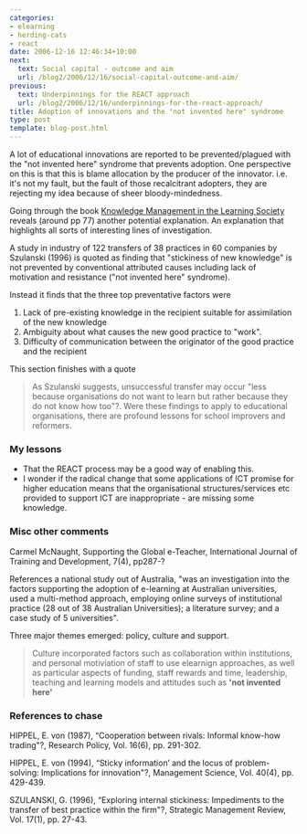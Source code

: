 ```yaml
---
categories:
- elearning
- herding-cats
- react
date: 2006-12-16 12:46:34+10:00
next:
  text: Social capital - outcome and aim
  url: /blog2/2006/12/16/social-capital-outcome-and-aim/
previous:
  text: Underpinnings for the REACT approach
  url: /blog2/2006/12/16/underpinnings-for-the-react-approach/
title: Adoption of innovations and the "not invented here" syndrome
type: post
template: blog-post.html
---
```

A lot of educational innovations are reported to be prevented/plagued with the "not invented here" syndrome that prevents adoption. One perspective on this is that this is blame allocation by the producer of the innovator. i.e. it's not my fault, but the fault of those recalcitrant adopters, they are rejecting my idea because of sheer bloody-mindedness.

Going through the book [Knowledge Management in the Learning Society](http://www.oecd.org/LongAbstract/0,2546,en_2649_34539_1900762_119699_1_1_1,00.html) reveals (around pp 77) another potential explanation. An explanation that highlights all sorts of interesting lines of investigation.

A study in industry of 122 transfers of 38 practices in 60 companies by Szulanski (1996) is quoted as finding that "stickiness of new knowledge" is not prevented by conventional attributed causes including lack of motivation and resistance ("not invented here" syndrome).

Instead it finds that the three top preventative factors were

1. Lack of pre-existing knowledge in the recipient suitable for assimilation of the new knowledge
2. Ambiguity about what causes the new good practice to "work".
3. Difficulty of communication between the originator of the good practice and the recipient

This section finishes with a quote

> As Szulanski suggests, unsuccessful transfer may occur "less because organisations do not want to learn but rather because they do not know how too"?. Were these findings to apply to educational organisations, there are profound lessons for school improvers and reformers.

### My lessons

- That the REACT process may be a good way of enabling this.
- I wonder if the radical change that some applications of ICT promise for higher education means that the organisational structures/services etc provided to support ICT are inappropriate - are missing some knowledge.

### Misc other comments

Carmel McNaught, Supporting the Global e-Teacher, International Journal of Training and Development, 7(4), pp287-?

References a national study out of Australia, "was an investigation into the factors supporting the adoption of e-learning at Australian universities, used a multi-method approach, employing online surveys of institutional practice (28 out of 38 Australian Universities); a literature survey; and a case study of 5 universities".

Three major themes emerged: policy, culture and support.

> Culture incorporated factors such as collaboration within institutions, and personal motiviation of staff to use elearnign approaches, as well as particular aspects of funding, staff rewards and time, leadership, teaching and learning models and attitudes such as **'not invented here'**

### References to chase

HIPPEL, E. von (1987), “Cooperation between rivals: Informal know-how trading"?, Research Policy, Vol. 16(6), pp. 291-302.

HIPPEL, E. von (1994), “Sticky information’ and the locus of problem-solving: Implications for innovation"?, Management Science, Vol. 40(4), pp. 429-439.

SZULANSKI, G. (1996), “Exploring internal stickiness: Impediments to the transfer of best practice within the firm"?, Strategic Management Review, Vol. 17(1), pp. 27-43.